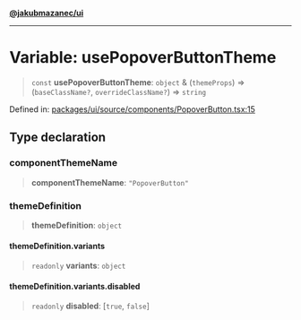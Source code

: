 [**@jakubmazanec/ui**](../README.md)

---

# Variable: usePopoverButtonTheme

> `const` **usePopoverButtonTheme**: `object` & (`themeProps`) => (`baseClassName?`,
> `overrideClassName?`) => `string`

Defined in:
[packages/ui/source/components/PopoverButton.tsx:15](https://github.com/jakubmazanec/tools/blob/74fa88a6249b3d486436ae7655f4962bc4a86e11/packages/ui/source/components/PopoverButton.tsx#L15)

## Type declaration

### componentThemeName

> **componentThemeName**: `"PopoverButton"`

### themeDefinition

> **themeDefinition**: `object`

#### themeDefinition.variants

> `readonly` **variants**: `object`

#### themeDefinition.variants.disabled

> `readonly` **disabled**: \[`true`, `false`\]
